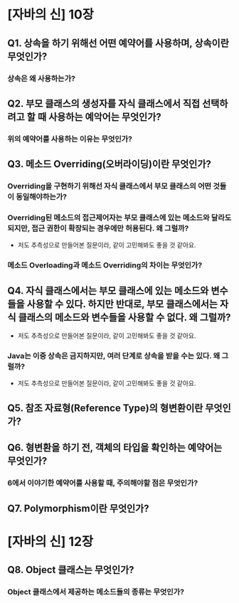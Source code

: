 # [자바의 신] 10장 

## Q1. 상속을 하기 위해선 어떤 예약어를 사용하며, 상속이란 무엇인가?

### 상속은 왜 사용하는가?

## Q2. 부모 클래스의 생성자를 자식 클래스에서 직접 선택하려고 할 때 사용하는 예악어는 무엇인가?

### 위의 예약어를 사용하는 이유는 무엇인가?

## Q3. 메소드 Overriding(오버라이딩)이란 무엇인가?

### Overriding을 구현하기 위해선 자식 클래스에서 부모 클래스의 어떤 것들이 동일해야하는가?

### Overriding된 메소드의 접근제어자는 부모 클래스에 있는 메소드와 달라도 되지만, 접근 권한이 확장되는 경우에만 허용된다. 왜 그럴까?
- 저도 추측성으로 만들어본 질문이라, 같이 고민해봐도 좋을 것 같아요.

### 메소드 Overloading과 메소드 Overriding의 차이는 무엇인가?

## Q4. 자식 클래스에서는 부모 클래스에 있는 메소드와 변수들을 사용할 수 있다. 하지만 반대로, 부모 클래스에서는 자식 클래스의 메소드와 변수들을 사용할 수 없다. 왜 그럴까?
- 저도 추측성으로 만들어본 질문이라, 같이 고민해봐도 좋을 것 같아요.

### Java는 이중 상속은 금지하지만, 여러 단계로 상속을 받을 수는 있다. 왜 그럴까?
- 저도 추측성으로 만들어본 질문이라, 같이 고민해봐도 좋을 것 같아요.

## Q5. 참조 자료형(Reference Type)의 형변환이란 무엇인가?

## Q6. 형변환을 하기 전, 객체의 타입을 확인하는 예약어는 무엇인가?

### 6에서 이야기한 예약어를 사용할 때, 주의해야할 점은 무엇인가?

## Q7. Polymorphism이란 무엇인가?

# [자바의 신] 12장

## Q8. Object 클래스는 무엇인가?

### Object 클래스에서 제공하는 메소드들의 종류는 무엇인가?
